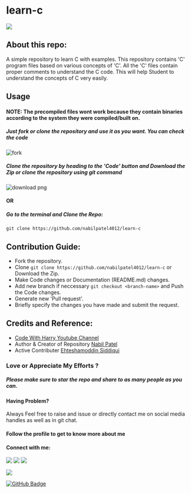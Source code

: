 # learn-c
<img src="https://img.icons8.com/color/480/000000/c-programming.png"/>


## About this repo:
A simple repository to learn C with examples.
This repository contains 'C' program files based on various concepts of 'C'. All the 'C' files contain proper comments to understand the C code.
This will help Student to understand the concepts of C very easily.

## Usage
#### NOTE: The precompiled files wont work because they contain binaries according to the system they were compiled/built on.
##### Just fork or clone the repository and use it as you want. You can check the code 
![fork](https://user-images.githubusercontent.com/80565100/152637786-84f7697b-5523-4d47-bc35-621ffc6170e5.png)
#### 
##### Clone the repository by heading to the 'Code' button and Download the Zip or clone the repository using git command
####

![download png](https://user-images.githubusercontent.com/80565100/152638224-91713f3f-9281-4d5b-82f9-475ec1d7b0fe.svg)

#### OR
##### Go to the terminal and Clone the Repo:
```
git clone https://github.com/nabilpatel4012/learn-c
```


## Contribution Guide:
- Fork the repository.
- Clone ``` git clone https://github.com/nabilpatel4012/learn-c ``` or Download the Zip.
- Make Code changes or Documentation (README.md) changes.
- Add new branch if neccessary ``` git checkout <branch-name> ``` and Push the Code changes.
- Generate new 'Pull request'.
- Briefly specify the changes you have made and submit the request.

## Credits and Reference:
- [Code With Harry Youtube Channel](https://www.youtube.com/playlist?list=PLu0W_9lII9aiXlHcLx-mDH1Qul38wD3aR)
- Author & Creator of Repository [Nabil Patel](https://github.com/nabilpatel4012)
- Active Contributer [Ehteshamoddin Siddiqui](https://github.com/Ehteshamoddin)

### Love or Appreciate My Efforts ?
##### Please make sure to star the repo and share to as many people as you can.
#### Having Problem? 
Always Feel free to raise and issue or directly contact me on social media handles as well as in git chat.

#### Follow the profile to get to know more about me
#### Connect with me:
<p align="left">

<a href = "https://www.linkedin.com/in/nabil-patel-38a81b20b/"><img src="https://img.icons8.com/fluent/48/000000/linkedin.png"/></a>
<a href = "https://twitter.com/NabilPatel4012"><img src="https://img.icons8.com/fluent/48/000000/twitter.png"/></a>
<a href = "https://www.instagram.com/nabil_patel_/"><img src="https://img.icons8.com/fluent/48/000000/instagram-new.png"/></a>

</p>
<a href="https://github.com/Meghna-DAS/github-profile-views-counter">
    <img src="https://komarev.com/ghpvc/?username=nabilpatel4012">
</a>

<a href="https://github.com/nabilpatel4012?tab=followers"><img src="https://img.shields.io/github/followers/nabilpatel4012?label=Followers&style=social" alt="GitHub Badge"></a>
